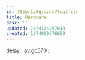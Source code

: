 ```yaml
---
id: 79jbr1y9qj1zdc7luqlfczn
title: Hardware
desc: ''
updated: 1674124297019
created: 1674050676029
---
```


delay : av.gc570 : 
